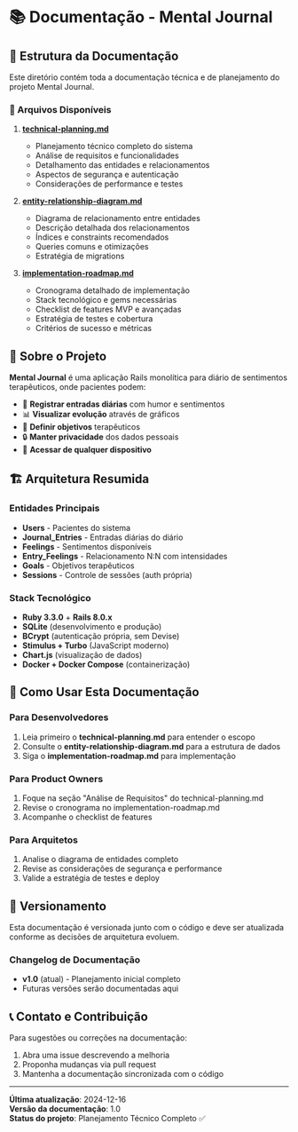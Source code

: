 # 📚 Documentação - Mental Journal

## 📁 Estrutura da Documentação

Este diretório contém toda a documentação técnica e de planejamento do projeto Mental Journal.

### 📄 Arquivos Disponíveis

1. **[technical-planning.md](./technical-planning.md)**
   - Planejamento técnico completo do sistema
   - Análise de requisitos e funcionalidades
   - Detalhamento das entidades e relacionamentos
   - Aspectos de segurança e autenticação
   - Considerações de performance e testes

2. **[entity-relationship-diagram.md](./entity-relationship-diagram.md)**
   - Diagrama de relacionamento entre entidades
   - Descrição detalhada dos relacionamentos
   - Índices e constraints recomendados
   - Queries comuns e otimizações
   - Estratégia de migrations

3. **[implementation-roadmap.md](./implementation-roadmap.md)**
   - Cronograma detalhado de implementação
   - Stack tecnológico e gems necessárias
   - Checklist de features MVP e avançadas
   - Estratégia de testes e cobertura
   - Critérios de sucesso e métricas

## 🎯 Sobre o Projeto

**Mental Journal** é uma aplicação Rails monolítica para diário de sentimentos terapêuticos, onde pacientes podem:

- 📝 **Registrar entradas diárias** com humor e sentimentos
- 📊 **Visualizar evolução** através de gráficos
- 🎯 **Definir objetivos** terapêuticos
- 🔒 **Manter privacidade** dos dados pessoais
- 📱 **Acessar de qualquer dispositivo**

## 🏗️ Arquitetura Resumida

### Entidades Principais
- **Users** - Pacientes do sistema
- **Journal_Entries** - Entradas diárias do diário
- **Feelings** - Sentimentos disponíveis
- **Entry_Feelings** - Relacionamento N:N com intensidades
- **Goals** - Objetivos terapêuticos
- **Sessions** - Controle de sessões (auth própria)

### Stack Tecnológico
- **Ruby 3.3.0** + **Rails 8.0.x**
- **SQLite** (desenvolvimento e produção)
- **BCrypt** (autenticação própria, sem Devise)
- **Stimulus + Turbo** (JavaScript moderno)
- **Chart.js** (visualização de dados)
- **Docker + Docker Compose** (containerização)

## 🚀 Como Usar Esta Documentação

### Para Desenvolvedores
1. Leia primeiro o **technical-planning.md** para entender o escopo
2. Consulte o **entity-relationship-diagram.md** para a estrutura de dados
3. Siga o **implementation-roadmap.md** para implementação

### Para Product Owners
1. Foque na seção "Análise de Requisitos" do technical-planning.md
2. Revise o cronograma no implementation-roadmap.md
3. Acompanhe o checklist de features

### Para Arquitetos
1. Analise o diagrama de entidades completo
2. Revise as considerações de segurança e performance
3. Valide a estratégia de testes e deploy

## 🔄 Versionamento

Esta documentação é versionada junto com o código e deve ser atualizada conforme as decisões de arquitetura evoluem.

### Changelog de Documentação
- **v1.0** (atual) - Planejamento inicial completo
- Futuras versões serão documentadas aqui

## 📞 Contato e Contribuição

Para sugestões ou correções na documentação:
1. Abra uma issue descrevendo a melhoria
2. Proponha mudanças via pull request
3. Mantenha a documentação sincronizada com o código

---

**Última atualização**: 2024-12-16  
**Versão da documentação**: 1.0  
**Status do projeto**: Planejamento Técnico Completo ✅
